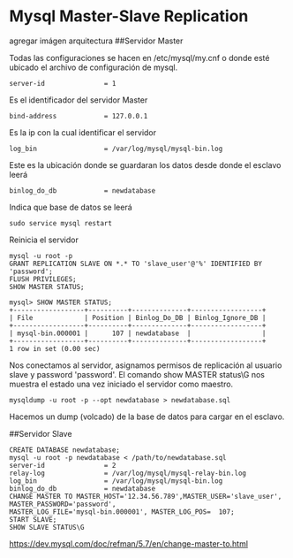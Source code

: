  # Mysql Master-Slave Replication
 
  
  agregar imágen arquitectura
   ##Servidor Master
   
   Todas las configuraciones se hacen en /etc/mysql/my.cnf o donde esté ubicado el archivo de configuración de mysql.
    
    server-id               = 1 

   Es el identificador del servidor Master

    bind-address            = 127.0.0.1
   Es la ip con la cual identificar el servidor
    
    log_bin                 = /var/log/mysql/mysql-bin.log
   Este es la ubicación donde se guardaran los datos desde donde el esclavo leerá
   
    binlog_do_db            = newdatabase
   Indica que base de datos se leerá
   
    sudo service mysql restart
   Reinicia el servidor
   
    mysql -u root -p
    GRANT REPLICATION SLAVE ON *.* TO 'slave_user'@'%' IDENTIFIED BY 'password';
    FLUSH PRIVILEGES;
    SHOW MASTER STATUS;
    
    mysql> SHOW MASTER STATUS;
    +------------------+----------+--------------+------------------+
    | File             | Position | Binlog_Do_DB | Binlog_Ignore_DB |
    +------------------+----------+--------------+------------------+
    | mysql-bin.000001 |      107 | newdatabase  |                  |
    +------------------+----------+--------------+------------------+
    1 row in set (0.00 sec)
    
   Nos conectamos al servidor, asignamos permisos de replicación al usuario slave y password 'password'.
   El comando show MASTER status\G nos muestra el estado una vez iniciado el servidor como maestro.
   
    mysqldump -u root -p --opt newdatabase > newdatabase.sql
   Hacemos un dump (volcado) de la base de datos para cargar en el esclavo.
    
    
##Servidor Slave

    CREATE DATABASE newdatabase;
    mysql -u root -p newdatabase < /path/to/newdatabase.sql
    server-id               = 2
    relay-log               = /var/log/mysql/mysql-relay-bin.log
    log_bin                 = /var/log/mysql/mysql-bin.log
    binlog_do_db            = newdatabase
    CHANGE MASTER TO MASTER_HOST='12.34.56.789',MASTER_USER='slave_user', MASTER_PASSWORD='password', 
    MASTER_LOG_FILE='mysql-bin.000001', MASTER_LOG_POS=  107;
    START SLAVE;
    SHOW SLAVE STATUS\G
    
    
https://dev.mysql.com/doc/refman/5.7/en/change-master-to.html